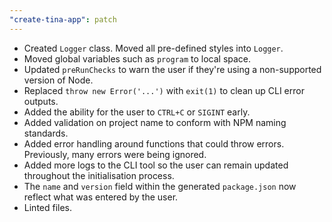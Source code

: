 ```yaml
---
"create-tina-app": patch
---
```


- Created `Logger` class. Moved all pre-defined styles into `Logger`.
- Moved global variables such as `program` to local space.
- Updated `preRunChecks` to warn the user if they're using a non-supported version of Node.
- Replaced `throw new Error('...')` with `exit(1)` to clean up CLI error outputs.
- Added the ability for the user to `CTRL+C` or `SIGINT` early.
- Added validation on project name to conform with NPM naming standards.
- Added error handling around functions that could throw errors. Previously, many errors were being ignored.
- Added more logs to the CLI tool so the user can remain updated throughout the initialisation process.
- The `name` and `version` field within the generated `package.json` now reflect what was entered by the user.
- Linted files.
